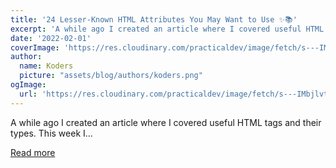 ```yaml
---
title: '24 Lesser-Known HTML Attributes You May Want to Use ✨📚'
excerpt: 'A while ago I created an article where I covered useful HTML tags and their types. This week I...'
date: '2022-02-01'
coverImage: 'https://res.cloudinary.com/practicaldev/image/fetch/s---IMbjlvt--/c_imagga_scale,f_auto,fl_progressive,h_420,q_auto,w_1000/https://dev-to-uploads.s3.amazonaws.com/uploads/articles/xbxm3f4jgk1bdh9gwj9k.png'
author:
  name: Koders
  picture: "assets/blog/authors/koders.png"
ogImage:
  url: 'https://res.cloudinary.com/practicaldev/image/fetch/s---IMbjlvt--/c_imagga_scale,f_auto,fl_progressive,h_420,q_auto,w_1000/https://dev-to-uploads.s3.amazonaws.com/uploads/articles/xbxm3f4jgk1bdh9gwj9k.png'
---
```


A while ago I created an article where I covered useful HTML tags and their types. This week I...

[Read more](https://dev.to/madza/24-lesser-known-html-attributes-you-may-want-to-use-1059)
